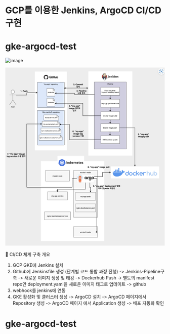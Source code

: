 # GCP를 이용한 Jenkins, ArgoCD CI/CD 구현

# gke-argocd-test
![image](https://github.com/dongjucloud/test_project/assets/143021392/596446f8-e965-4f36-a7b9-4128518cd225)

![alt text](image.png)



💆 CI/CD 체계 구축 개요
1. GCP GKE에 Jenkins 설치 
2. Github에 Jenkinsfile 생성 (단계별 코드 통합 과정 진행) -> Jenkins-Pipeline구축 -> 새로운 이미지 생성 및 태깅 -> Dockerhub Push -> 별도의 manifest repo안 deployment.yaml을 새로운 이미지 태그로 업데이트 -> github
3. webhook를 jenkins에 연동
4. GKE 활성화 및 클러스터 생성 -> ArgoCD 설치 -> ArgoCD 페이지에서 Repository 생성 -> ArgoCD 페이지 에서 Application 생성 -> 배포 자동화 확인
# gke-argocd-test

